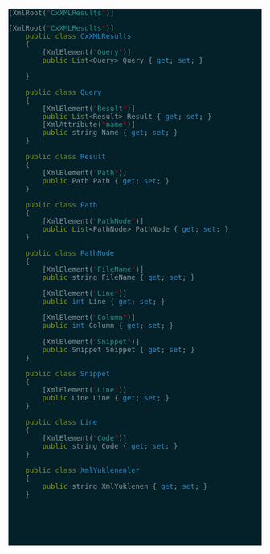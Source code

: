 <pre style="background:#042029;color:#839496">[XmlRoot(<span style="color:#269186"><span style="color:#c60000">"</span>CxXMLResults<span style="color:#c60000">"</span></span>)]
<pre style="background:#042029;color:#839496">[XmlRoot(<span style="color:#269186"><span style="color:#c60000">"</span>CxXMLResults<span style="color:#c60000">"</span></span>)]
    <span style="color:#859900">public</span> <span style="color:#738a05">class</span> <span style="color:#268bd2">CxXMLResults</span>
    {
        [XmlElement(<span style="color:#269186"><span style="color:#c60000">"</span>Query<span style="color:#c60000">"</span></span>)]
        <span style="color:#859900">public</span> <span style="color:#859900">List</span>&lt;Query> Query { <span style="color:#268bd2">get</span>; <span style="color:#268bd2">set</span>; }

    }

    <span style="color:#859900">public</span> <span style="color:#738a05">class</span> <span style="color:#268bd2">Query</span>
    {
        [XmlElement(<span style="color:#269186"><span style="color:#c60000">"</span>Result<span style="color:#c60000">"</span></span>)]
        <span style="color:#859900">public</span> <span style="color:#859900">List</span>&lt;Result> Result { <span style="color:#268bd2">get</span>; <span style="color:#268bd2">set</span>; }
        [XmlAttribute(<span style="color:#269186"><span style="color:#c60000">"</span>name<span style="color:#c60000">"</span></span>)]
        <span style="color:#859900">public</span> string Name { <span style="color:#268bd2">get</span>; <span style="color:#268bd2">set</span>; }
    }

    <span style="color:#859900">public</span> <span style="color:#738a05">class</span> <span style="color:#268bd2">Result</span>
    {
        [XmlElement(<span style="color:#269186"><span style="color:#c60000">"</span>Path<span style="color:#c60000">"</span></span>)]
        <span style="color:#859900">public</span> Path Path { <span style="color:#268bd2">get</span>; <span style="color:#268bd2">set</span>; }
    }

    <span style="color:#859900">public</span> <span style="color:#738a05">class</span> <span style="color:#268bd2">Path</span>
    {
        [XmlElement(<span style="color:#269186"><span style="color:#c60000">"</span>PathNode<span style="color:#c60000">"</span></span>)]
        <span style="color:#859900">public</span> <span style="color:#859900">List</span>&lt;PathNode> PathNode { <span style="color:#268bd2">get</span>; <span style="color:#268bd2">set</span>; }
    }

    <span style="color:#859900">public</span> <span style="color:#738a05">class</span> <span style="color:#268bd2">PathNode</span>
    {
        [XmlElement(<span style="color:#269186"><span style="color:#c60000">"</span>FileName<span style="color:#c60000">"</span></span>)]
        <span style="color:#859900">public</span> string FileName { <span style="color:#268bd2">get</span>; <span style="color:#268bd2">set</span>; }

        [XmlElement(<span style="color:#269186"><span style="color:#c60000">"</span>Line<span style="color:#c60000">"</span></span>)]
        <span style="color:#859900">public</span> <span style="color:#268bd2">int</span> Line { <span style="color:#268bd2">get</span>; <span style="color:#268bd2">set</span>; }

        [XmlElement(<span style="color:#269186"><span style="color:#c60000">"</span>Column<span style="color:#c60000">"</span></span>)]
        <span style="color:#859900">public</span> <span style="color:#268bd2">int</span> Column { <span style="color:#268bd2">get</span>; <span style="color:#268bd2">set</span>; }

        [XmlElement(<span style="color:#269186"><span style="color:#c60000">"</span>Snippet<span style="color:#c60000">"</span></span>)]
        <span style="color:#859900">public</span> Snippet Snippet { <span style="color:#268bd2">get</span>; <span style="color:#268bd2">set</span>; }
    }

    <span style="color:#859900">public</span> <span style="color:#738a05">class</span> <span style="color:#268bd2">Snippet</span>
    {
        [XmlElement(<span style="color:#269186"><span style="color:#c60000">"</span>Line<span style="color:#c60000">"</span></span>)]
        <span style="color:#859900">public</span> Line Line { <span style="color:#268bd2">get</span>; <span style="color:#268bd2">set</span>; }
    }

    <span style="color:#859900">public</span> <span style="color:#738a05">class</span> <span style="color:#268bd2">Line</span>
    {
        [XmlElement(<span style="color:#269186"><span style="color:#c60000">"</span>Code<span style="color:#c60000">"</span></span>)]
        <span style="color:#859900">public</span> string Code { <span style="color:#268bd2">get</span>; <span style="color:#268bd2">set</span>; }
    }

    <span style="color:#859900">public</span> <span style="color:#738a05">class</span> <span style="color:#268bd2">XmlYuklenenler</span>
    {
        <span style="color:#859900">public</span> string XmlYuklenen { <span style="color:#268bd2">get</span>; <span style="color:#268bd2">set</span>; }
    }


</pre>
